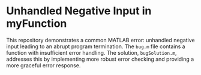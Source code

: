 # Unhandled Negative Input in myFunction

This repository demonstrates a common MATLAB error:  unhandled negative input leading to an abrupt program termination. The `bug.m` file contains a function with insufficient error handling. The solution, `bugSolution.m`, addresses this by implementing more robust error checking and providing a more graceful error response.